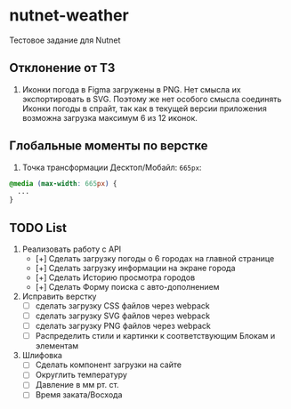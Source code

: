 # nutnet-weather

Тестовое задание для Nutnet

## Отклонение от ТЗ

1. Иконки погода в Figma загружены в PNG. Нет смысла их экспортировать в SVG.
Поэтому же нет особого смысла соединять Иконки погоды в спрайт, так как в текущей
версии приложения возможна загрузка максимум 6 из 12 иконок.

## Глобальные моменты по верстке

1. Точка трансформации Десктоп/Мобайл: `665px`:

```css
@media (max-width: 665px) {
  ...
}
```

## TODO List

1. Реализовать работу с API
   - [+] Сделать загрузку погоды о 6 городах на главной странице
   - [+] Сделать загрузку информации на экране города
   - [+] Сделать Историю просмотра городов
   - [+] Сделать Форму поиска с авто-дополнением
2. Исправить верстку
   - [ ] сделать загрузку CSS файлов через webpack
   - [ ] сделать загрузку SVG файлов через webpack
   - [ ] сделать загрузку PNG файлов через webpack
   - [ ] Распределить стили и картинки к соответствующим Блокам и элементам
3. Шлифовка
   - [ ] Сделать компонент загрузки на сайте
   - [ ] Округлить температуру
   - [ ] Давление в мм рт. ст.
   - [ ] Время заката/Восхода
